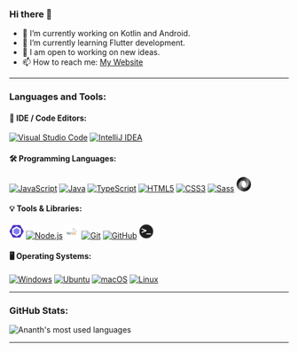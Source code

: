 ### Hi there 👋

- 🔭  I’m currently working on Kotlin and Android.
- 🌱  I’m currently learning Flutter development.
- 💫  I am open to working on new ideas.
- 📫  How to reach me: [My Website](https://ananth.kraftanapp.com)

---

### Languages and Tools:

#### 📍 **IDE / Code Editors**:
[<img alt="Visual Studio Code" width="26px" src="https://img.icons8.com/fluent/240/000000/visual-studio-code-2019.png" />](https://code.visualstudio.com/)
[<img alt="IntelliJ IDEA" width="26px" src="https://img.icons8.com/color/240/000000/intellij-idea.png" />](https://www.jetbrains.com/idea/)

#### 🛠 **Programming Languages**:
[<img alt="JavaScript" width="26px" src="https://img.icons8.com/color/240/000000/javascript.png" />](https://developer.mozilla.org/en-US/docs/Web/JavaScript)
[<img alt="Java" width="26px" src="https://img.icons8.com/color/240/000000/java-coffee-cup-logo.png" />](https://docs.oracle.com/en/java/)
[<img alt="TypeScript" width="26px" src="https://img.icons8.com/color/240/000000/typescript.png" />](https://www.typescriptlang.org/)
[<img alt="HTML5" width="26px" src="https://img.icons8.com/color/240/000000/html-5.png" />](https://developer.mozilla.org/en-US/docs/Web/HTML)
[<img alt="CSS3" width="26px" src="https://img.icons8.com/color/240/000000/css3.png" />](https://developer.mozilla.org/en-US/docs/Web/CSS)
[<img alt="Sass" width="26px" src="https://img.icons8.com/color/240/000000/sass.png" />](https://sass-lang.com/)
[<img alt="JSON" width="26px" src="https://raw.githubusercontent.com/github/explore/80688e429a7d4ef2fca1e82350fe8e3517d3494d/topics/json/json.png" />](https://www.json.org/json-en.html)

#### 💡 **Tools & Libraries**:
[<img alt="ESLint" width="26px" src="https://raw.githubusercontent.com/github/explore/80688e429a7d4ef2fca1e82350fe8e3517d3494d/topics/eslint/eslint.png" />](https://eslint.org/)
[<img alt="Node.js" width="26px" src="https://img.icons8.com/color/240/000000/nodejs.png" />](https://nodejs.org/en/)
[<img alt="MySQL" width="26px" src="https://raw.githubusercontent.com/github/explore/80688e429a7d4ef2fca1e82350fe8e3517d3494d/topics/mysql/mysql.png" />](https://dev.mysql.com/)
[<img alt="Git" width="26px" src="https://img.icons8.com/color/240/000000/git.png" />](https://git-scm.com/)
[<img alt="GitHub" width="26px" src="https://img.icons8.com/ios-glyphs/240/000000/github.png" />](https://github.com/)
[<img alt="Terminal" width="26px" src="https://raw.githubusercontent.com/github/explore/80688e429a7d4ef2fca1e82350fe8e3517d3494d/topics/terminal/terminal.png" />](https://docs.microsoft.com/en-us/windows/terminal/)

#### 🖥 **Operating Systems**:
[<img alt="Windows" width="26px" src="https://img.icons8.com/color/240/000000/windows-10.png" />](https://www.microsoft.com/en-us/windows)
[<img alt="Ubuntu" width="26px" src="https://img.icons8.com/color/96/000000/ubuntu--v1.png" />](https://ubuntu.com/)
[<img alt="macOS" width="26px" src="https://img.icons8.com/officel/160/000000/mac-logo.png" />](https://developer.apple.com/macos/)
[<img alt="Linux" width="26px" src="https://img.icons8.com/color/96/000000/linux.png" />](https://www.kernel.org/)

---

### GitHub Stats:
![Ananth's most used languages](https://github-readme-stats.vercel.app/api/top-langs/?username=ksananth&theme=vue)

---
